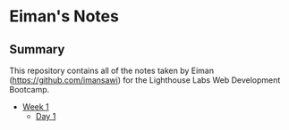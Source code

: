# Eiman's Notes

## Summary

This repository contains all of the notes taken by Eiman (https://github.com/imansawi) for the Lighthouse Labs Web Development Bootcamp.

* [Week 1](/vagrant/lighthouse-web-notes/Week_1)
  * [Day 1](/vagrant/lighthouse-web-notes/Week_1/Day_1)
